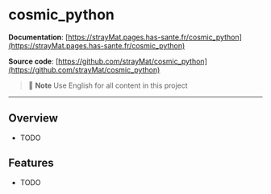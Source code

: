 # cosmic_python

**Documentation**: [https://strayMat.pages.has-sante.fr/cosmic_python](https://strayMat.pages.has-sante.fr/cosmic_python)

**Source code**: [https://github.com/strayMat/cosmic_python](https://github.com/strayMat/cosmic_python)

> 📝 **Note**
> Use English for all content in this project

---

## Overview

- TODO

## Features

- TODO
